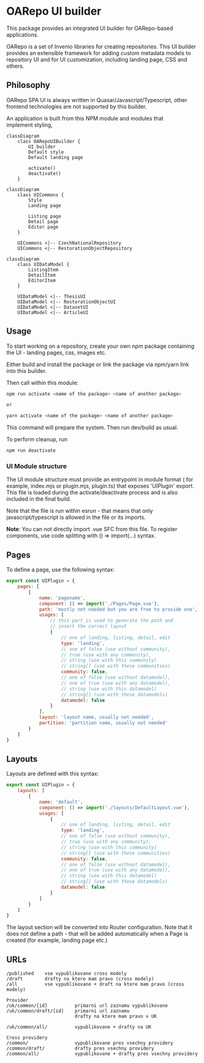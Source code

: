 # OARepo UI builder

This package provides an integrated UI builder
for OARepo-based applications.

OARepo is a set of Invenio libraries for creating
repositories. This UI builder provides an extensible
framework for adding custom metadata models to
repository UI and for UI customization, including
landing page, CSS and others.

## Philosophy

OARepo SPA UI is always written in Quasar/Javascript/Typescript,
other frontend technologies are not supported by this builder.

An application is built from this NPM module and modules that  
implement styling,

```mermaid
classDiagram
    class OARepoUIBuilder {
        UI builder
        Default style
        Default landing page
        
        activate()
        deactivate()
    }
```

```mermaid
classDiagram
    class UICommons {
        Style
        Landing page

        Listing page
        Detail page
        Editor page
    }

    UICommons <|-- CzechNationalRepository
    UICommons <|-- RestorationObjectRepository
```

```mermaid
classDiagram
    class UIDataModel {
        ListingItem
        DetailItem
        EditorItem
    }

    UIDataModel <|-- ThesisUI
    UIDataModel <|-- RestorationObjectUI
    UIDataModel <|-- DatasetUI
    UIDataModel <|-- ArticleUI
```

## Usage

To start working on a repository, create your own
npm package containing the UI - landing pages,
css, images etc.

Either build and install the package or link the 
package via npm/yarn link into this builder.

Then call within this module:

```bash
npm run activate <name of the package> <name of another package>

or

yarn activate <name of the package> <name of another package>
```

This command will prepare the system. Then run dev/build as usual.

To perform cleanup, run

```bash
npm run deactivate
```

### UI Module structure

The UI module structure must provide 
an entrypoint in module format (
for example, index.mjs or plugin.mjs,
plugin.ts) 
that exposes 'UIPlugin' export. This 
file is loaded during the activate/deactivate
process and is also included in the final build.

Note that the file is run within esrun -
that means that only javascript/typescript is
allowed in the file or its imports.

**Note**: You can not directly import .vue SFC from this
file. To register components, use code splitting
with () => import(...) syntax.

## Pages

To define a page, use the following syntax:

```javascript
export const UIPlugin = {
    pages: [
        {
            name: 'pagename',
            component: () => import('./Pages/Page.vue'),
            path: 'mostly not needed but you are free to provide one',
            usages: [
                // this part is used to generate the path and 
                // insert the correct layout
                {
                    // one of landing, listing, detail, edit
                    type: 'landing',
                    // one of false (use without community), 
                    // true (use with any community),
                    // string (use with this community)
                    // string[] (use with these communities)
                    community: false,
                    // one of false (use without datamodel), 
                    // one of true (use with any datamodel),
                    // string (use with this datamodel)
                    // string[] (use with these datamodels)
                    datamodel: false
                }
            ],
            layout: 'layout name, usually not needed',
            partition: 'partition name, usually not needed'
        }
    ]
}
```




## Layouts

Layouts are defined with this syntax:

```javascript
export const UIPlugin = {
    layouts: [
        {
            name: 'default',
            component: () => import('./layouts/DefaultLayout.vue'),
            usages: [
                {
                    // one of landing, listing, detail, edit
                    type: 'landing',
                    // one of false (use without community), 
                    // true (use with any community),
                    // string (use with this community)
                    // string[] (use with these communities)
                    community: false,
                    // one of false (use without datamodel), 
                    // one of true (use with any datamodel),
                    // string (use with this datamodel)
                    // string[] (use with these datamodels)
                    datamodel: false
                }
            ]
        }
    ]
}
```

The layout section will be converted into Router
configuration. Note that it does not define a path -
that will be added automatically when a Page is created
(for example, landing page etc.)





## URLs


```
/published    vse vypublikovane cross modely
/draft        drafty na ktere mam pravo (cross modely)
/all          vse vypublikovane + draft na ktere mam pravo (cross modely)

Provider
/uk/common/[id]          primarni url zaznamu vypublikovane
/uk/common/draft/[id]    primarni url zaznamu
                         drafty na ktere mam pravo v UK

/uk/common/all/          vypublikovane + drafty na UK

Cross providery
/common/                 vypublikovane pres vsechny providery
/common/draft/           drafty pres vsechny providery
/common/all/             vypublikovane + drafty pres vsechny providery
```
